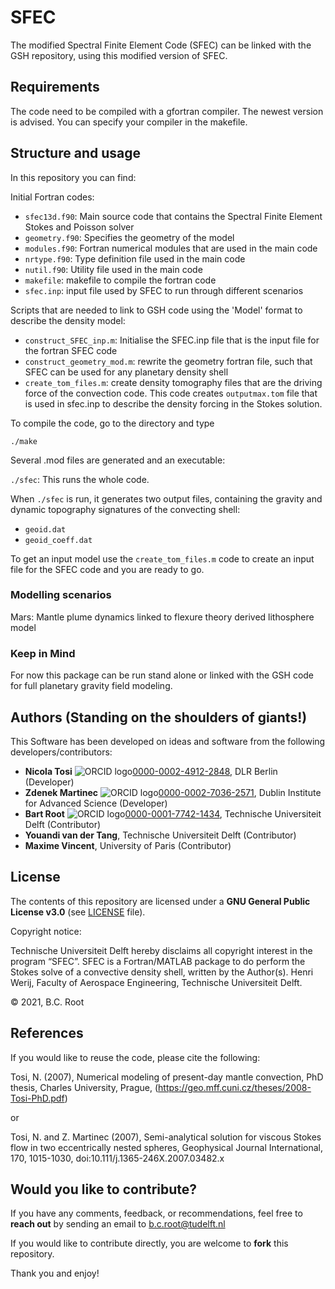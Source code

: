 # SFEC

The modified Spectral Finite Element Code (SFEC) can be linked with the GSH repository, using this modified version of SFEC.

## Requirements

The code need to be compiled with a gfortran compiler. The newest version is advised. You can specify your compiler in the makefile.

## Structure and usage

In this repository you can find:

Initial Fortran codes:
- `sfec13d.f90`: Main source code that contains the Spectral Finite Element Stokes and Poisson solver
- `geometry.f90`: Specifies the geometry of the model
- `modules.f90`: Fortran numerical modules that are used in the main code
- `nrtype.f90`: Type definition file used in the main code
- `nutil.f90`: Utility file used in the main code
- `makefile`: makefile to compile the fortran code
- `sfec.inp`: input file used by SFEC to run through different scenarios

Scripts that are needed to link to GSH code using the 'Model' format to describe the density model:

- `construct_SFEC_inp.m`: Initialise the SFEC.inp file that is the input file for the fortran SFEC code
- `construct_geometry_mod.m`: rewrite the geometry fortran file, such that SFEC can be used for any planetary density shell
- `create_tom_files.m`: create density tomography files that are the driving force of the convection code. This code creates `outputmax.tom` file that is used in sfec.inp to describe the density forcing in the Stokes solution.

To compile the code, go to the directory and type

`./make`

Several .mod files are generated and an executable:

`./sfec`: This runs the whole code.

When `./sfec` is run, it generates two output files, containing the gravity and dynamic topography signatures of the convecting shell:

- `geoid.dat`
- `geoid_coeff.dat`

To get an input model use the `create_tom_files.m` code to create an input file for the SFEC code and you are ready to go.

### Modelling scenarios

Mars: Mantle plume dynamics linked to flexure theory derived lithosphere model 

### Keep in Mind

For now this package can be run stand alone or linked with the GSH code for full planetary gravity field modeling.

## Authors (Standing on the shoulders of giants!)

This Software has been developed on ideas and software from the following developers/contributors:

- **Nicola Tosi** ![ORCID logo](https://info.orcid.org/wp-content/uploads/2019/11/orcid_16x16.png)[0000-0002-4912-2848](https://orcid.org/0000-0002-4912-2848), DLR Berlin (Developer)
- **Zdenek Martinec** ![ORCID logo](https://info.orcid.org/wp-content/uploads/2019/11/orcid_16x16.png)[0000-0002-7036-2571](https://orcid.org/0000-0002-7036-2571), Dublin Institute for Advanced Science (Developer)
- **Bart Root** ![ORCID logo](https://info.orcid.org/wp-content/uploads/2019/11/orcid_16x16.png)[0000-0001-7742-1434](https://orcid.org/0000-0001-7742-1434), Technische Universiteit Delft (Contributor)
- **Youandi van der Tang**, Technische Universiteit Delft (Contributor)
- **Maxime Vincent**, University of Paris (Contributor)  

## License

The contents of this repository are licensed under a **GNU General Public License v3.0** (see [LICENSE](https://github.com/bartroot/GSH/blob/main/LICENSE.md) file).

Copyright notice:

Technische Universiteit Delft hereby disclaims all copyright interest in the program “SFEC”. SFEC is a Fortran/MATLAB package to do perform the Stokes solve of a convective density shell, written by the Author(s). 
Henri Werij, Faculty of Aerospace Engineering, Technische Universiteit Delft. 

© 2021, B.C. Root

## References

If you would like to reuse the code, please cite the following:

Tosi, N. (2007), Numerical modeling of present-day mantle convection, PhD thesis, Charles University, Prague, (https://geo.mff.cuni.cz/theses/2008-Tosi-PhD.pdf)

or

Tosi, N. and Z. Martinec (2007), Semi-analytical solution for viscous Stokes flow in two eccentrically nested spheres, Geophysical Journal International, 170, 1015-1030, doi:10.111/j.1365-246X.2007.03482.x

## Would you like to contribute?

If you have any comments, feedback, or recommendations, feel free to **reach out** by sending an email to b.c.root@tudelft.nl

If you would like to contribute directly, you are welcome to **fork** this repository.

Thank you and enjoy!
